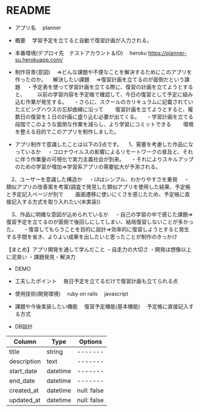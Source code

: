 # README
* アプリ名
　planner
* 概要
　学習予定を立てると自動で復習計画が入力される。

* 本番環境(デプロイ先　テストアカウント＆ID)
　heroku
  https://planner-su.herokuapp.com/
* 制作背景(意図)
　⇒どんな課題や不便なことを解決するためにこのアプリを作ったのか。
　解決したい課題
　⇒復習計画を立てるのが面倒だという課題
　・予定表を使って学習計画を立てる際に、復習の計画を立てようとすると、
　　以前の学習内容を予定帳で確認して、今日の復習として予定に組み込む作業が発生する。
　・さらに、スクールのカリキュラムに記載されていたエビングハウスの忘却曲線に沿って
　　復習計画を立てようとすると、複数日の復習を１日の計画に盛り込む必要が出てくる。
　・学習計画を立てる段階でこのような面倒な作業を減らし、より学習にコミットできる
　　環境を整える目的でこのアプリを制作しました。

* アプリ制作で意識したことは以下の3点です。
　1、需要を考慮した作品になっているか
　・コロナウイルスの影響によるリモートワークの普及と、それに伴う作業量の可視化で実力主義社会が到来。
　・それによりスキルアップのための学習が増加⇒学習系アプリの需要拡大が予測される。

　2、ユーザーを意識した構造か
　・UIはシンプル、わかりやすさを重視
　・類似アプリの改善案を考案(調査で発見した類似アプリを使用した結果、予定帳と予定記入ページが別で
　　画面遷移に使いにくさを感じたため、予定帳に直接記入する方式を取り入れたい(未実装))

　3、作品に明確な意図が込められているか
　・自己の学習の中で感じた課題⇒復習予定を立てるのが面倒で後回しにしてしまい、結局復習しないことが多かった。
　・復習してもらうことを目的に設計⇒効率的に復習しようとすると発生する手間を省き、よりよい成果を出したいと思ったことが制作のきっかけ

  【まとめ】アプリ開発を通して学んだこと
 ・自走力の大切さ
 ・開発は想像以上に泥臭い
 ・課題発見・解決力

* DEMO

* 工夫したポイント
　毎日予定を立てるだけで復習計画も立てられる点

* 使用技術(開発環境)
　ruby on rails
　javascript

* 課題や今後実装したい機能
　復習予定機能(基本機能)
　予定帳に直接記入する方式

* DB設計

|Column|Type|Options|
|----|----|-------|
|title|string|-------|
|description|text|-------|
|start_date|datetime|-------|
|end_date|datetime|-------|
|created_at|datetime|null: false|
|updated_at|datetime|null: false|
